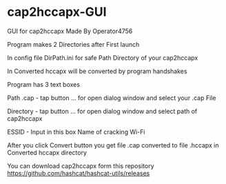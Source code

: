 # cap2hccapx-GUI

GUI for cap2hccapx
Made By Operator4756

Program makes 2 Directories after First launch

In config file DirPath.ini for safe Path Directory of your cap2hccapx

In Converted hccapx will be converted by program handshakes


Program has 3 text boxes

Path .cap - tap button ... for open dialog window and select your .cap File

Directory - tap button ... for open dialog window and select path of cap2hccapx

ESSID - Input in this box Name of cracking Wi-Fi

After you click Convert button you get file .cap converted
to file .hccapx in Converted hccapx directory

You can download cap2hccapx form this repository https://github.com/hashcat/hashcat-utils/releases
